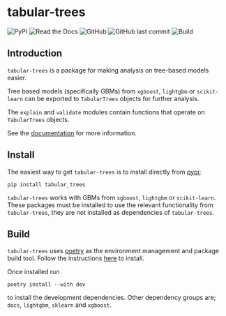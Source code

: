 # tabular-trees

![PyPI](https://img.shields.io/pypi/v/tabular-trees?color=success&style=flat)
![Read the Docs](https://img.shields.io/readthedocs/tabular-trees)
![GitHub](https://img.shields.io/github/license/richardangell/tabular-trees)
![GitHub last commit](https://img.shields.io/github/last-commit/richardangell/tabular-trees)
![Build](https://github.com/richardangell/tabular-trees/actions/workflows/coverage.yml/badge.svg?branch=main)

## Introduction

`tabular-trees` is a package for making analysis on tree-based models easier. 

Tree based models (specifically GBMs) from `xgboost`, `lightgbm` or `scikit-learn` can be exported to `TabularTrees` objects for further analysis.

The `explain` and `validate` modules contain functions that operate on `TabularTrees` objects.

See the [documentation](http://tabular-trees.readthedocs.io/) for more information.

## Install

The easiest way to get `tabular-trees` is to install directly from [pypi](https://pypi.org/project/tabular-trees/);

```
pip install tabular_trees
```

`tabular-trees` works with GBMs from `xgboost`, `lightgbm` or `scikit-learn`. These packages must be installed to use the relevant functionality from `tabular-trees`, they are not installed as dependencies of `tabular-trees`.

## Build

`tabular-trees` uses [poetry](https://python-poetry.org/) as the environment management and package build tool. Follow the instructions [here](https://python-poetry.org/docs/#installation) to install.

Once installed run 

```
poetry install --with dev
```

to install the development dependencies. Other dependency groups are; `docs`, `lightgbm`, `sklearn` and `xgboost`.
